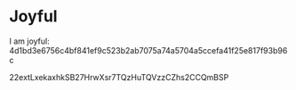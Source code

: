 # Joyful

I am joyful: 4d1bd3e6756c4bf841ef9c523b2ab7075a74a5704a5ccefa41f25e817f93b96c


22extLxekaxhkSB27HrwXsr7TQzHuTQVzzCZhs2CCQmBSP